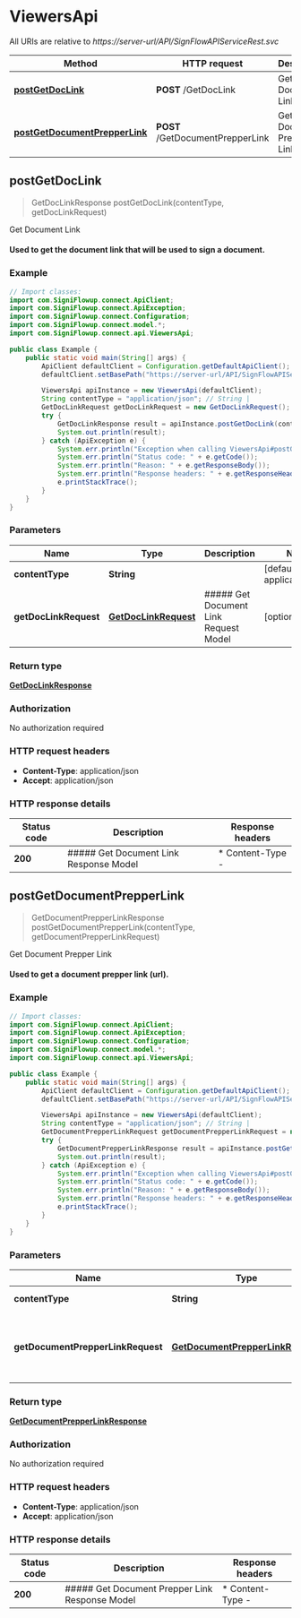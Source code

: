 # ViewersApi

All URIs are relative to *https://server-url/API/SignFlowAPIServiceRest.svc*

Method | HTTP request | Description
------------- | ------------- | -------------
[**postGetDocLink**](ViewersApi.md#postGetDocLink) | **POST** /GetDocLink | Get Document Link
[**postGetDocumentPrepperLink**](ViewersApi.md#postGetDocumentPrepperLink) | **POST** /GetDocumentPrepperLink | Get Document Prepper Link



## postGetDocLink

> GetDocLinkResponse postGetDocLink(contentType, getDocLinkRequest)

Get Document Link

#### Used to get the document link that will be used to sign a document.

### Example

```java
// Import classes:
import com.SigniFlowup.connect.ApiClient;
import com.SigniFlowup.connect.ApiException;
import com.SigniFlowup.connect.Configuration;
import com.SigniFlowup.connect.model.*;
import com.SigniFlowup.connect.api.ViewersApi;

public class Example {
    public static void main(String[] args) {
        ApiClient defaultClient = Configuration.getDefaultApiClient();
        defaultClient.setBasePath("https://server-url/API/SignFlowAPIServiceRest.svc");

        ViewersApi apiInstance = new ViewersApi(defaultClient);
        String contentType = "application/json"; // String | 
        GetDocLinkRequest getDocLinkRequest = new GetDocLinkRequest(); // GetDocLinkRequest | ##### Get Document Link Request Model
        try {
            GetDocLinkResponse result = apiInstance.postGetDocLink(contentType, getDocLinkRequest);
            System.out.println(result);
        } catch (ApiException e) {
            System.err.println("Exception when calling ViewersApi#postGetDocLink");
            System.err.println("Status code: " + e.getCode());
            System.err.println("Reason: " + e.getResponseBody());
            System.err.println("Response headers: " + e.getResponseHeaders());
            e.printStackTrace();
        }
    }
}
```

### Parameters


Name | Type | Description  | Notes
------------- | ------------- | ------------- | -------------
 **contentType** | **String**|  | [default to application/json]
 **getDocLinkRequest** | [**GetDocLinkRequest**](GetDocLinkRequest.md)| ##### Get Document Link Request Model | [optional]

### Return type

[**GetDocLinkResponse**](GetDocLinkResponse.md)

### Authorization

No authorization required

### HTTP request headers

- **Content-Type**: application/json
- **Accept**: application/json

### HTTP response details
| Status code | Description | Response headers |
|-------------|-------------|------------------|
| **200** | ##### Get Document Link Response Model |  * Content-Type -  <br>  |


## postGetDocumentPrepperLink

> GetDocumentPrepperLinkResponse postGetDocumentPrepperLink(contentType, getDocumentPrepperLinkRequest)

Get Document Prepper Link

#### Used to get a document prepper link (url).

### Example

```java
// Import classes:
import com.SigniFlowup.connect.ApiClient;
import com.SigniFlowup.connect.ApiException;
import com.SigniFlowup.connect.Configuration;
import com.SigniFlowup.connect.model.*;
import com.SigniFlowup.connect.api.ViewersApi;

public class Example {
    public static void main(String[] args) {
        ApiClient defaultClient = Configuration.getDefaultApiClient();
        defaultClient.setBasePath("https://server-url/API/SignFlowAPIServiceRest.svc");

        ViewersApi apiInstance = new ViewersApi(defaultClient);
        String contentType = "application/json"; // String | 
        GetDocumentPrepperLinkRequest getDocumentPrepperLinkRequest = new GetDocumentPrepperLinkRequest(); // GetDocumentPrepperLinkRequest | ##### Get Document Prepper Link Request Model
        try {
            GetDocumentPrepperLinkResponse result = apiInstance.postGetDocumentPrepperLink(contentType, getDocumentPrepperLinkRequest);
            System.out.println(result);
        } catch (ApiException e) {
            System.err.println("Exception when calling ViewersApi#postGetDocumentPrepperLink");
            System.err.println("Status code: " + e.getCode());
            System.err.println("Reason: " + e.getResponseBody());
            System.err.println("Response headers: " + e.getResponseHeaders());
            e.printStackTrace();
        }
    }
}
```

### Parameters


Name | Type | Description  | Notes
------------- | ------------- | ------------- | -------------
 **contentType** | **String**|  | [default to application/json]
 **getDocumentPrepperLinkRequest** | [**GetDocumentPrepperLinkRequest**](GetDocumentPrepperLinkRequest.md)| ##### Get Document Prepper Link Request Model | [optional]

### Return type

[**GetDocumentPrepperLinkResponse**](GetDocumentPrepperLinkResponse.md)

### Authorization

No authorization required

### HTTP request headers

- **Content-Type**: application/json
- **Accept**: application/json

### HTTP response details
| Status code | Description | Response headers |
|-------------|-------------|------------------|
| **200** | ##### Get Document Prepper Link Response Model |  * Content-Type -  <br>  |

